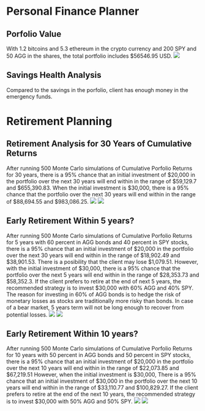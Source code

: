 # Personal Finance Planner
## Porfolio Value
With 1.2 bitcoins and 5.3 ethereum in the crypto currency and 200 SPY and 50 AGG in the shares, the total portfolio includes $56546.95 USD. 
![](https://github.com/danalain/Financial_Planning_Monte_Carlo/blob/main/pie.png)
## Savings Health Analysis
Compared to the savings in the porfolio, client has enough money in the emergency funds.
# Retirement Planning
## Retirement Analysis for 30 Years of Cumulative Returns
After running 500 Monte Carlo simulations of Cumulative Porfolio Returns for 30 years, there is a 95% chance that an initial investment of $20,000 in the portfolio over the next 30 years will end within in the range of $59,129.7 and $655,390.83. When the initial investment is $30,000, there is a 95% chance that the portfolio over the next 30 years will end within in the range of $88,694.55 and $983,086.25.
![](https://github.com/danalain/Financial_Planning_Monte_Carlo/blob/main/500_simulations.png)
![](https://github.com/danalain/Financial_Planning_Monte_Carlo/blob/main/dist.png)
## Early Retirement Within 5 years?
After running 500 Monte Carlo simulations of Cumulative Porfolio Returns for 5 years with 60 percent in AGG bonds and 40 percent in SPY stocks, there is a 95% chance that an initial investment of $20,000 in the portfolio over the next 30 years will end within in the range of $18,902.49 and $38,901.53. There is a posibility that the client may lose $1,079.51. However, with the initial investment of $30,000, there is a 95% chance that the portfolio over the next 5 years will end within in the range of $28,353.73 and $58,352.3. If the client prefers to retire at the end of next 5 years, the recommended strategy is to invest $30,000 with 60% AGG and 40% SPY. The reason for investing in 60% of AGG bonds is to hedge the risk of monetary losses as stocks are traditionally more risky than bonds. In case of a bear market, 5 years term will not be long enough to recover from potential losses. 
![](https://github.com/danalain/Financial_Planning_Monte_Carlo/blob/main/5_years_simulation.png)
![](https://github.com/danalain/Financial_Planning_Monte_Carlo/blob/main/10_years_dist.png)
## Early Retirement Within 10 years?
After running 500 Monte Carlo simulations of Cumulative Porfolio Returns for 10 years with 50 percent in AGG bonds and 50 percent in SPY stocks, there is a 95% chance that an initial investment of $20,000 in the portfolio over the next 10 years will end within in the range of $22,073.85 and $67,219.51  However, when the initial investment is $30,000, There is a 95% chance that an initial investment of $30,000 in the portfolio over the next 10 years will end within in the range of $33,110.77 and $100,829.27. If the client prefers to retire at the end of the next 10 years, the recommended strategy is to invest $30,000 with 50% AGG and 50% SPY. 
![](https://github.com/danalain/Financial_Planning_Monte_Carlo/blob/main/10_years_simulation.png)
![](https://github.com/danalain/Financial_Planning_Monte_Carlo/blob/main/10_years_dist.png)